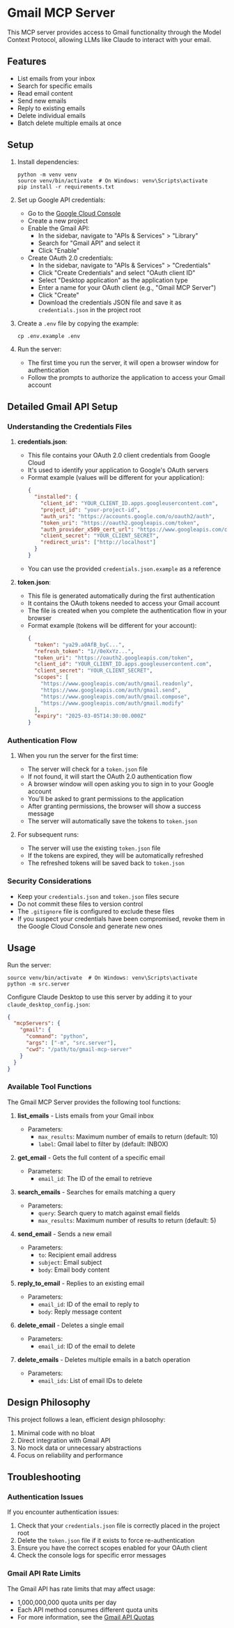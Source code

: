 # Gmail MCP Server

This MCP server provides access to Gmail functionality through the Model Context Protocol, allowing LLMs like Claude to interact with your email.

## Features

- List emails from your inbox
- Search for specific emails
- Read email content
- Send new emails
- Reply to existing emails
- Delete individual emails
- Batch delete multiple emails at once

## Setup

1. Install dependencies:
   ```
   python -m venv venv
   source venv/bin/activate  # On Windows: venv\Scripts\activate
   pip install -r requirements.txt
   ```

2. Set up Google API credentials:
   - Go to the [Google Cloud Console](https://console.cloud.google.com/)
   - Create a new project
   - Enable the Gmail API:
     - In the sidebar, navigate to "APIs & Services" > "Library"
     - Search for "Gmail API" and select it
     - Click "Enable"
   - Create OAuth 2.0 credentials:
     - In the sidebar, navigate to "APIs & Services" > "Credentials"
     - Click "Create Credentials" and select "OAuth client ID"
     - Select "Desktop application" as the application type
     - Enter a name for your OAuth client (e.g., "Gmail MCP Server")
     - Click "Create"
     - Download the credentials JSON file and save it as `credentials.json` in the project root

3. Create a `.env` file by copying the example:
   ```
   cp .env.example .env
   ```

4. Run the server:
   - The first time you run the server, it will open a browser window for authentication
   - Follow the prompts to authorize the application to access your Gmail account

## Detailed Gmail API Setup

### Understanding the Credentials Files

1. **credentials.json**:
   - This file contains your OAuth 2.0 client credentials from Google Cloud
   - It's used to identify your application to Google's OAuth servers
   - Format example (values will be different for your application):
     ```json
     {
       "installed": {
         "client_id": "YOUR_CLIENT_ID.apps.googleusercontent.com",
         "project_id": "your-project-id",
         "auth_uri": "https://accounts.google.com/o/oauth2/auth",
         "token_uri": "https://oauth2.googleapis.com/token",
         "auth_provider_x509_cert_url": "https://www.googleapis.com/oauth2/v1/certs",
         "client_secret": "YOUR_CLIENT_SECRET",
         "redirect_uris": ["http://localhost"]
       }
     }
     ```
   - You can use the provided `credentials.json.example` as a reference

2. **token.json**:
   - This file is generated automatically during the first authentication
   - It contains the OAuth tokens needed to access your Gmail account
   - The file is created when you complete the authentication flow in your browser
   - Format example (tokens will be different for your account):
     ```json
     {
       "token": "ya29.a0AfB_byC...",
       "refresh_token": "1//0eXxYz...",
       "token_uri": "https://oauth2.googleapis.com/token",
       "client_id": "YOUR_CLIENT_ID.apps.googleusercontent.com",
       "client_secret": "YOUR_CLIENT_SECRET",
       "scopes": [
         "https://www.googleapis.com/auth/gmail.readonly",
         "https://www.googleapis.com/auth/gmail.send",
         "https://www.googleapis.com/auth/gmail.compose",
         "https://www.googleapis.com/auth/gmail.modify"
       ],
       "expiry": "2025-03-05T14:30:00.000Z"
     }
     ```

### Authentication Flow

1. When you run the server for the first time:
   - The server will check for a `token.json` file
   - If not found, it will start the OAuth 2.0 authentication flow
   - A browser window will open asking you to sign in to your Google account
   - You'll be asked to grant permissions to the application
   - After granting permissions, the browser will show a success message
   - The server will automatically save the tokens to `token.json`

2. For subsequent runs:
   - The server will use the existing `token.json` file
   - If the tokens are expired, they will be automatically refreshed
   - The refreshed tokens will be saved back to `token.json`

### Security Considerations

- Keep your `credentials.json` and `token.json` files secure
- Do not commit these files to version control
- The `.gitignore` file is configured to exclude these files
- If you suspect your credentials have been compromised, revoke them in the Google Cloud Console and generate new ones

## Usage

Run the server:
```
source venv/bin/activate  # On Windows: venv\Scripts\activate
python -m src.server
```

Configure Claude Desktop to use this server by adding it to your `claude_desktop_config.json`:
```json
{
  "mcpServers": {
    "gmail": {
      "command": "python",
      "args": ["-m", "src.server"],
      "cwd": "/path/to/gmail-mcp-server"
    }
  }
}
```

### Available Tool Functions

The Gmail MCP Server provides the following tool functions:

1. **list_emails** - Lists emails from your Gmail inbox
   - Parameters: 
     - `max_results`: Maximum number of emails to return (default: 10)
     - `label`: Gmail label to filter by (default: INBOX)

2. **get_email** - Gets the full content of a specific email
   - Parameters:
     - `email_id`: The ID of the email to retrieve

3. **search_emails** - Searches for emails matching a query
   - Parameters:
     - `query`: Search query to match against email fields
     - `max_results`: Maximum number of results to return (default: 5)

4. **send_email** - Sends a new email
   - Parameters:
     - `to`: Recipient email address
     - `subject`: Email subject
     - `body`: Email body content

5. **reply_to_email** - Replies to an existing email
   - Parameters:
     - `email_id`: ID of the email to reply to
     - `body`: Reply message content

6. **delete_email** - Deletes a single email
   - Parameters:
     - `email_id`: ID of the email to delete

7. **delete_emails** - Deletes multiple emails in a batch operation
   - Parameters:
     - `email_ids`: List of email IDs to delete

## Design Philosophy

This project follows a lean, efficient design philosophy:
1. Minimal code with no bloat
2. Direct integration with Gmail API
3. No mock data or unnecessary abstractions
4. Focus on reliability and performance

## Troubleshooting

### Authentication Issues

If you encounter authentication issues:

1. Check that your `credentials.json` file is correctly placed in the project root
2. Delete the `token.json` file if it exists to force re-authentication
3. Ensure you have the correct scopes enabled for your OAuth client
4. Check the console logs for specific error messages

### Gmail API Rate Limits

The Gmail API has rate limits that may affect usage:

- 1,000,000,000 quota units per day
- Each API method consumes different quota units
- For more information, see the [Gmail API Quotas](https://developers.google.com/gmail/api/reference/quota)
